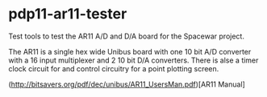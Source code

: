 # pdp11-ar11-tester
Test tools to test the AR11 A/D and D/A board for the Spacewar project.

The AR11 is a single hex wide Unibus board with one 10 bit A/D converter with a 16 input multiplexer and 2 10 bit  D/A converters. There is alse a timer clock circuit for and control circuitry for a point plotting screen.

(http://bitsavers.org/pdf/dec/unibus/AR11_UsersMan.pdf)[AR11 Manual]


